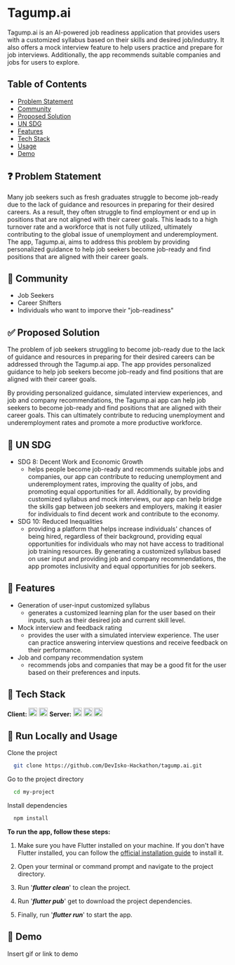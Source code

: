 # Tagump.ai

Tagump.ai is an AI-powered job readiness application that provides users with a customized syllabus based on their skills and desired job/industry. It also offers a mock interview feature to help users practice and prepare for job interviews. Additionally, the app recommends suitable companies and jobs for users to explore.

## Table of Contents
- [Problem Statement](#problem-statement)
- [Community](#community)
- [Proposed Solution](#proposed-solution)
- [UN SDG](#un-sdg)
- [Features](#features)
- [Tech Stack](#tech-stack)
- [Usage](#run-locally-and-usage)
- [Demo](#demo)

## ❓ Problem Statement 

Many job seekers such as fresh graduates struggle to become job-ready due to the lack of guidance and resources in preparing for their desired careers. As a result, they often struggle to find employment or end up in positions that are not aligned with their career goals. This leads to a high turnover rate and a workforce that is not fully utilized, ultimately contributing to the global issue of unemployment and underemployment. The app, Tagump.ai, aims to address this problem by providing personalized guidance to help job seekers become job-ready and find positions that are aligned with their career goals.

## 👷 Community 

- Job Seekers
- Career Shifters
- Individuals who want to imporve their "job-readiness"

## ✅ Proposed Solution 

The problem of job seekers struggling to become job-ready due to the lack of guidance and resources in preparing for their desired careers can be addressed through the Tagump.ai app. The app provides personalized guidance to help job seekers become job-ready and find positions that are aligned with their career goals.

By providing personalized guidance, simulated interview experiences, and job and company recommendations, the Tagump.ai app can help job seekers to become job-ready and find positions that are aligned with their career goals. This can ultimately contribute to reducing unemployment and underemployment rates and promote a more productive workforce.

## 🎯 UN SDG 

- SDG 8: Decent Work and Economic Growth
  - helps people become job-ready and recommends suitable jobs and companies, our app can contribute to reducing unemployment and underemployment rates, improving the quality of jobs, and promoting equal opportunities for all. Additionally, by providing customized syllabus and mock interviews, our app can help bridge the skills gap between job seekers and employers, making it easier for individuals to find decent work and contribute to the economy.
- SDG 10: Reduced Inequalities
  - providing a platform that helps increase individuals' chances of being hired, regardless of their background, providing equal opportunities for individuals who may not have access to traditional job training resources. By generating a customized syllabus based on user input and providing job and company recommendations, the app promotes inclusivity and equal opportunities for job seekers.

## 📖 Features

- Generation of user-input customized syllabus
  - generates a customized learning plan for the user based on their inputs, such as their desired job and current skill level.
- Mock interview and feedback rating
  - provides the user with a simulated interview experience. The user can practice answering interview questions and receive feedback on their performance.
- Job and company recommendation system
  - recommends jobs and companies that may be a good fit for the user based on their preferences and inputs.

## 🤖 Tech Stack

<div style = "display: inline-block">
  <b>Client: </b> 
  <img src="https://img.shields.io/badge/dart-%230175C2.svg?style=for-the-badge&logo=dart&logoColor=white" height = "20"> </img>
  <img src="https://img.shields.io/badge/Flutter-%2302569B.svg?style=for-the-badge&logo=Flutter&logoColor=white" height = "20"></img>
</div>

<div style = "display: inline-block">
  <b>Server: </b> 
  <img src="https://img.shields.io/badge/javascript-%23323330.svg?style=for-the-badge&logo=javascript&logoColor=%23F7DF1E" height = "20"> </img>
  <img src="https://img.shields.io/badge/node.js-6DA55F?style=for-the-badge&logo=node.js&logoColor=white" height = "20"></img>
  <img src="https://a11ybadges.com/badge?logo=openai" height = "20"></img>
</div>

## 📓 Run Locally and Usage

Clone the project

```bash
  git clone https://github.com/DevIsko-Hackathon/tagump.ai.git
```

Go to the project directory

```bash
  cd my-project
```

Install dependencies

```bash
  npm install
```

**To run the app, follow these steps:**

1. Make sure you have Flutter installed on your machine. If you don't have Flutter installed, you can follow the <u><a href = "https://docs.flutter.dev/get-started/install">official installation guide</a></u> to install it.

2. Open your terminal or command prompt and navigate to the project directory.

3. Run '***flutter clean***' to clean the project.

4. Run '***flutter pub***' get to download the project dependencies.

5. Finally, run '***flutter run***' to start the app.

## 🚀 Demo

Insert gif or link to demo
